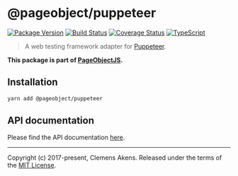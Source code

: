 # @pageobject/puppeteer

[![Package Version][badge-npm-image]][badge-npm-link]
[![Build Status][badge-travis-image]][badge-travis-link]
[![Coverage Status][badge-coveralls-image]][badge-coveralls-link]
[![TypeScript][badge-typescript-image]][badge-typescript-link]

> A web testing framework adapter for [Puppeteer][external-puppeteer].

**This package is part of [PageObjectJS][internal-homepage].**

## Installation

```sh
yarn add @pageobject/puppeteer
```

## API documentation

Please find the API documentation [here][internal-api-puppeteer].

---

Copyright (c) 2017-present, Clemens Akens. Released under the terms of the [MIT License][internal-license].

[badge-coveralls-image]: https://coveralls.io/repos/github/clebert/pageobject/badge.svg?branch=master
[badge-coveralls-link]: https://coveralls.io/github/clebert/pageobject?branch=master
[badge-npm-image]: https://img.shields.io/npm/v/@pageobject/puppeteer.svg
[badge-npm-link]: https://yarnpkg.com/en/package/@pageobject/puppeteer
[badge-travis-image]: https://travis-ci.org/clebert/pageobject.svg?branch=master
[badge-travis-link]: https://travis-ci.org/clebert/pageobject
[badge-typescript-image]: https://img.shields.io/badge/TypeScript-ready-blue.svg
[badge-typescript-link]: https://www.typescriptlang.org/
[external-puppeteer]: https://github.com/GoogleChrome/puppeteer
[internal-api-puppeteer]: https://pageobject.js.org/api/puppeteer/
[internal-homepage]: https://pageobject.js.org/
[internal-license]: https://github.com/clebert/pageobject/blob/master/LICENSE
